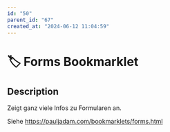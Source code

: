 ```yaml
---
id: "50"
parent_id: "67"
created_at: "2024-06-12 11:04:59"
---
```


# 🏷️ Forms Bookmarklet

## Description

Zeigt ganz viele Infos zu Formularen an.

Siehe <https://pauljadam.com/bookmarklets/forms.html>
